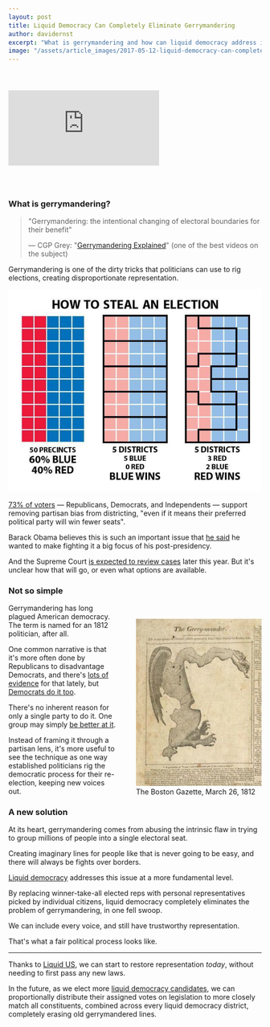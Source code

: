 ```yaml
---
layout: post
title: Liquid Democracy Can Completely Eliminate Gerrymandering
author: davidernst
excerpt: "What is gerrymandering and how can liquid democracy address it?"
image: "/assets/article_images/2017-05-12-liquid-democracy-can-completely-eliminate-gerrymandering/twitter_large.png"
---
```


<iframe src="https://www.youtube.com/embed/Mky11UJb9AY" frameborder="0" allowfullscreen style="margin: 40px auto"></iframe>

<br />

### What is gerrymandering?

> "Gerrymandering: the intentional changing of electoral boundaries for their benefit"
>
> — CGP Grey: "[Gerrymandering Explained](https://www.youtube.com/watch?v=Mky11UJb9AY)" (one of the best videos on the subject)

Gerrymandering is one of the dirty tricks that politicians can use to rig elections, creating disproportionate representation.

<img src="/assets/article_images/2017-05-12-liquid-democracy-can-completely-eliminate-gerrymandering/gerrymandering-graphic.jpg" style="">

[73% of voters](http://www.campaignlegalcenter.org/news/press-releases/supermajority-americans-want-supreme-court-limit-partisan-gerrymandering) — Republicans, Democrats, and Independents — support removing partisan bias from districting, "even if it means their preferred political party will win fewer seats".

Barack Obama believes this is such an important issue that [he said](http://www.politico.com/story/2016/10/obama-holder-redistricting-gerrymandering-229868) he wanted to make fighting it a big focus of his post-presidency.

And the Supreme Court [is expected to review cases](https://www.nytimes.com/2017/04/21/us/democrats-gerrymander-supreme-court.html) later this year. But it's unclear how that will go, or even what options are available.

### Not so simple

<style>
@media (max-width: 493px) {
  .center-when-small {
    float: none !important;
    margin: 30px auto 10px !important;
  }
}
</style>

<figure class="image center-when-small" style="float: right; margin: 30px 0 10px 40px;">
  <img src="/assets/article_images/2017-05-12-liquid-democracy-can-completely-eliminate-gerrymandering/original-gerrymandering-photo.jpeg" style="width: 250px;margin-top: 0px;">
  <figcaption>The Boston Gazette, March 26, 1812</figcaption>
</figure>

Gerrymandering has long plagued American democracy. The term is named for an 1812 politician, after all.

One common narrative is that it's more often done by Republicans to disadvantage Democrats, and there's [lots of evidence](/assets/article_images/2017-05-12-liquid-democracy-can-completely-eliminate-gerrymandering/gop-gerrymandering.png)  for that lately, but [Democrats do it too](https://en.wikipedia.org/wiki/Maryland%27s_3rd_congressional_district).

There's no inherent reason for only a single party to do it. One group may simply [be better at it](http://nymag.com/daily/intelligencer/2016/04/gops-house-seats-are-safe-heres-why.html).

Instead of framing it through a partisan lens, it's more useful to see the technique as one way established politicians rig the democratic process for their re-election, keeping new voices out.

### A new solution

At its heart, gerrymandering comes from abusing the intrinsic flaw in trying to group millions of people into a single electoral seat.

Creating imaginary lines for people like that is never going to be easy, and there will always be fights over borders.

[Liquid democracy](/2016/09/21/what-is-liquid-democracy/) addresses this issue at a more fundamental level.

By replacing winner-take-all elected reps with personal representatives picked by individual citizens, liquid democracy completely eliminates the problem of gerrymandering, in one fell swoop.

We can include every voice, and still have trustworthy representation.

That's what a fair political process looks like.

-----

Thanks to [Liquid US](/2017/11/06/announcing-united-vote/), we can start to restore representation *today*, without needing to first pass any new laws.

In the future, as we elect more [liquid democracy candidates](/2017/07/04/running-liquid-democracy-candidates/), we can proportionally distribute their assigned votes on legislation to more closely match all constituents, combined across every liquid democracy district, completely erasing old gerrymandered lines.
